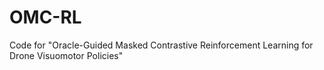 # OMC-RL
Code for "Oracle-Guided Masked Contrastive Reinforcement Learning for Drone Visuomotor Policies"
